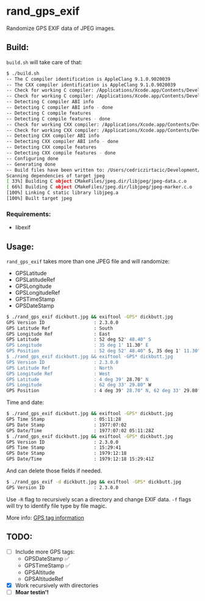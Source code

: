 # rand_gps_exif
Randomize GPS EXIF data of JPEG images.

## Build:
`build.sh` will take care of that:
```bash
$ ./build.sh
-- The C compiler identification is AppleClang 9.1.0.9020039
-- The CXX compiler identification is AppleClang 9.1.0.9020039
-- Check for working C compiler: /Applications/Xcode.app/Contents/Developer/Toolchains/XcodeDefault.xctoolchain/usr/bin/cc
-- Check for working C compiler: /Applications/Xcode.app/Contents/Developer/Toolchains/XcodeDefault.xctoolchain/usr/bin/cc -- works
-- Detecting C compiler ABI info
-- Detecting C compiler ABI info - done
-- Detecting C compile features
-- Detecting C compile features - done
-- Check for working CXX compiler: /Applications/Xcode.app/Contents/Developer/Toolchains/XcodeDefault.xctoolchain/usr/bin/c++
-- Check for working CXX compiler: /Applications/Xcode.app/Contents/Developer/Toolchains/XcodeDefault.xctoolchain/usr/bin/c++ -- works
-- Detecting CXX compiler ABI info
-- Detecting CXX compiler ABI info - done
-- Detecting CXX compile features
-- Detecting CXX compile features - done
-- Configuring done
-- Generating done
-- Build files have been written to: /Users/cedriczirtacic/Development/rand_gps_exif
Scanning dependencies of target jpeg
[ 33%] Building C object CMakeFiles/jpeg.dir/libjpeg/jpeg-data.c.o
[ 66%] Building C object CMakeFiles/jpeg.dir/libjpeg/jpeg-marker.c.o
[100%] Linking C static library libjpeg.a
[100%] Built target jpeg
```

### Requirements:
 * libexif

## Usage:
`rand_gps_exif` takes more than one JPEG file and will randomize:
 * GPSLatitude
 * GPSLatitudeRef
 * GPSLongitude
 * GPSLongitudeRef
 * GPSTimeStamp
 * GPSDateStamp

```bash
$ ./rand_gps_exif dickbutt.jpg && exiftool -GPS* dickbutt.jpg
GPS Version ID                  : 2.3.0.0
GPS Latitude Ref                : South
GPS Longitude Ref               : East
GPS Latitude                    : 52 deg 52' 48.40" S
GPS Longitude                   : 35 deg 1' 11.30" E
GPS Position                    : 52 deg 52' 48.40" S, 35 deg 1' 11.30" E
$ ./rand_gps_exif dickbutt.jpg && exiftool -GPS* dickbutt.jpg
GPS Version ID                  : 2.3.0.0
GPS Latitude Ref                : North
GPS Longitude Ref               : West
GPS Latitude                    : 4 deg 39' 28.70" N
GPS Longitude                   : 62 deg 33' 29.80" W
GPS Position                    : 4 deg 39' 28.70" N, 62 deg 33' 29.80" W
```
Time and date:
```bash
$ ./rand_gps_exif dickbutt.jpg && exiftool -GPS* dickbutt.jpg
GPS Time Stamp                  : 05:11:28
GPS Date Stamp                  : 1977:07:02
GPS Date/Time                   : 1977:07:02 05:11:28Z
$ ./rand_gps_exif dickbutt.jpg && exiftool -GPS* dickbutt.jpg
GPS Version ID                  : 2.3.0.0
GPS Time Stamp                  : 15:29:41
GPS Date Stamp                  : 1979:12:18
GPS Date/Time                   : 1979:12:18 15:29:41Z
```
And can delete those fields if needed.
```bash
$ ./rand_gps_exif -d dickbutt.jpg && exiftool -GPS* dickbutt.jpg
GPS Version ID                  : 2.3.0.0
```

Use `-R` flag to recursively scan a directory and change EXIF data.
`-f` flags will try to identify file type by file magic.

More info: [GPS tag information](https://sno.phy.queensu.ca/~phil/exiftool/TagNames/GPS.html)

## TODO:
- [ ] Include more GPS tags:
  * GPSDateStamp ✅
  * GPSTimeStamp ✅
  * GPSAltitude
  * GPSAltitudeRef
- [x] Work recursively with directories
- [ ] **Moar testin'!**
